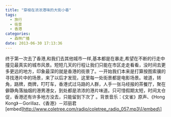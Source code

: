 ```yaml
---
title: "穿梭在浓浓港味的大街小巷"
tags:
  - 旅行
  - 街景
  - 香港
categories:
  - 森林广播
date: 2013-06-30 17:13:36
---
```


终于第一次去了香港,和我们去其他城市一样,基本都是在暴走,希望在不断的行走中撞见最真实的城市风景。短短几天的行程让我们只能在市区走走看看，没时间去更多更远的地方，印象最深的就是香港的街景了。一开始我们本来是打算按图索骥的寻找港片中的场景，来了以后才发现，这里每一处街景都是电影场景。坡道，转角，路牌，商牌，叮叮车，香港式过马路的人群，人手一张马经报的茶餐厅，聚在僻静角落抽烟的港男港女，到处都是浓浓的港片味道。只可惜假期太短，时间太仓促，香港还有许多地方没去，只能留到下次了 。背景音乐：《文雀》原声、《Hong Kong》－Gorillaz、《香港》－邓丽君   \[embed\]http://www.coletree.com/radio/coletree_radio_057.mp3\[/embed\]